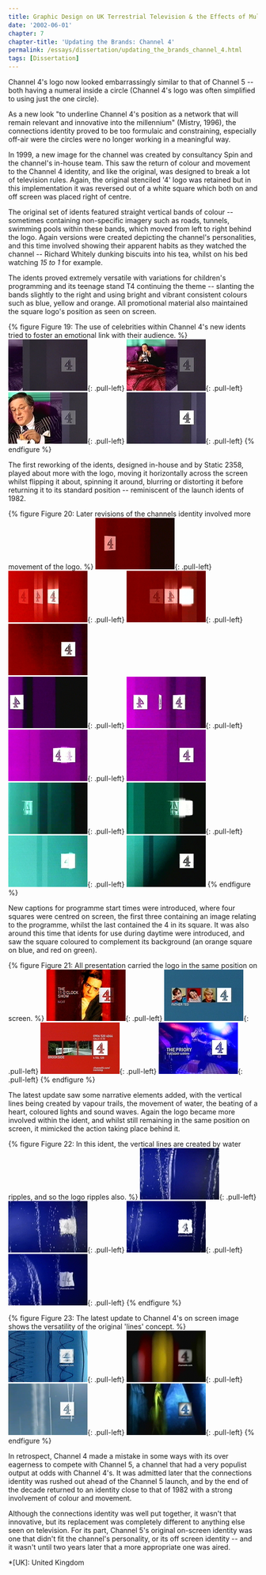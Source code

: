 ```yaml
---
title: Graphic Design on UK Terrestrial Television & the Effects of Multi-Channel Growth
date: '2002-06-01'
chapter: 7
chapter-title: 'Updating the Brands: Channel 4'
permalink: /essays/dissertation/updating_the_brands_channel_4.html
tags: [Dissertation]
---
```

Channel 4's logo now looked embarrassingly similar to that of Channel 5 -- both having a numeral inside a circle (Channel 4's logo was often simplified to using just the one circle).

As a new look "to underline Channel 4's position as a network that will remain relevant and innovative into the millennium" (Mistry, 1996), the connections identity proved to be too formulaic and constraining, especially off-air were the circles were no longer working in a meaningful way.

In 1999, a new image for the channel was created by consultancy Spin and the channel's in-house team. This saw the return of colour and movement to the Channel 4 identity, and like the original, was designed to break a lot of television rules. Again, the original stenciled '4' logo was retained but in this implementation it was reversed out of a white square which both on and off screen was placed right of centre.

The original set of idents featured straight vertical bands of colour -- sometimes containing non-specific imagery such as roads, tunnels, swimming pools within these bands, which moved from left to right behind the logo. Again versions were created depicting the channel's personalities, and this time involved showing their apparent habits as they watched the channel -- Richard Whitely dunking biscuits into his tea, whilst on his bed watching <cite>15 to 1</cite> for example.

The idents proved extremely versatile with variations for children's programming and its teenage stand T4 continuing the theme -- slanting the bands slightly to the right and using bright and vibrant consistent colours such as blue, yellow and orange. All promotional material also maintained the square logo's position as seen on screen.

{% figure Figure 19: The use of celebrities within Channel 4's new idents tried to foster an emotional link with their audience. %}
![Channel 4 'Richard Whitely' ident, 2002](/assets/images/essays/dissertation/figure-19a.png){: .pull-left}
![Channel 4 'Richard Whitely' ident, 2002](/assets/images/essays/dissertation/figure-19b.png){: .pull-left}
![Channel 4 'Richard Whitely' ident, 2002](/assets/images/essays/dissertation/figure-19c.png){: .pull-left}
![Channel 4 'Richard Whitely' ident, 2002](/assets/images/essays/dissertation/figure-19d.png){: .pull-left}
{% endfigure %}

The first reworking of the idents, designed in-house and by Static 2358, played about more with the logo, moving it horizontally across the screen whilst flipping it about, spinning it around, blurring or distorting it before returning it to its standard position -- reminiscent of the launch idents of 1982.

{% figure Figure 20: Later revisions of the channels identity involved more movement of the logo. %}
![Channel 4 'Red' ident, 2001](/assets/images/essays/dissertation/figure-20a.png){: .pull-left}
![Channel 4 'Red' ident, 2001](/assets/images/essays/dissertation/figure-20b.png){: .pull-left}
![Channel 4 'Red' ident, 2001](/assets/images/essays/dissertation/figure-20c.png){: .pull-left}
![Channel 4 'Red' ident, 2001](/assets/images/essays/dissertation/figure-20d.png)<br/>
![Channel 4 'Purple' ident, 2001](/assets/images/essays/dissertation/figure-20e.png){: .pull-left}
![Channel 4 'Purple' ident, 2001](/assets/images/essays/dissertation/figure-20f.png){: .pull-left}
![Channel 4 'Purple' ident, 2001](/assets/images/essays/dissertation/figure-20g.png){: .pull-left}
![Channel 4 'Purple' ident, 2001](/assets/images/essays/dissertation/figure-20h.png)<br/>
![Channel 4 'Green' ident, 2001](/assets/images/essays/dissertation/figure-20i.png){: .pull-left}
![Channel 4 'Green' ident, 2001](/assets/images/essays/dissertation/figure-20j.png){: .pull-left}
![Channel 4 'Green' ident, 2001](/assets/images/essays/dissertation/figure-20k.png){: .pull-left}
![Channel 4 'Green' ident, 2001](/assets/images/essays/dissertation/figure-20l.png)
{% endfigure %}

New captions for programme start times were introduced, where four squares were centred on screen, the first three containing an image relating to the programme, whilst the last contained the 4 in its square. It was also around this time that idents for use during daytime were introduced, and saw the square coloured to complement its background (an orange square on blue, and red on green).

{% figure Figure 21: All presentation carried the logo in the same position on screen. %}
![Channel 4 'Lines' next-up caption, 1999](/assets/images/essays/dissertation/figure-21a.png){: .pull-left}
![Channel 4 'Lines' holding caption, 2000](/assets/images/essays/dissertation/figure-21b.png){: .pull-left}
![Channel 4 'Lines' information caption, 2000](/assets/images/essays/dissertation/figure-21c.png){: .pull-left}
![Channel 4 'Lines' promotion end caption, 2003](/assets/images/essays/dissertation/figure-21d.png){: .pull-left}
{% endfigure %}

The latest update saw some narrative elements added, with the vertical lines being created by vapour trails, the movement of water, the beating of a heart, coloured lights and sound waves. Again the logo became more involved within the ident, and whilst still remaining in the same position on screen, it mimicked the action taking place behind it.

{% figure Figure 22: In this ident, the vertical lines are created by water ripples, and so the logo ripples also. %}
![Channel 4 'Water' ident, 2002](/assets/images/essays/dissertation/figure-22a.png){: .pull-left}
![Channel 4 'Water' ident, 2002](/assets/images/essays/dissertation/figure-22b.png){: .pull-left}
![Channel 4 'Water' ident, 2002](/assets/images/essays/dissertation/figure-22c.png){: .pull-left}
![Channel 4 'Water' ident, 2002](/assets/images/essays/dissertation/figure-22d.png){: .pull-left}
{% endfigure %}

{% figure Figure 23: The latest update to Channel 4's on screen image shows the versatility of the original 'lines' concept. %}
![Channel 4 'Waveforms' ident, 2002](/assets/images/essays/dissertation/figure-23a.png){: .pull-left}
![Channel 4 'Slots' ident, 2002](/assets/images/essays/dissertation/figure-23b.png){: .pull-left}
![Channel 4 'Vapour Trails' ident, 2002](/assets/images/essays/dissertation/figure-23c.png){: .pull-left}
![Channel 4 'Film' ident, 2002](/assets/images/essays/dissertation/figure-23d.png){: .pull-left}
{% endfigure %}

In retrospect, Channel 4 made a mistake in some ways with its over eagerness to compete with Channel 5, a channel that had a very populist output at odds with Channel 4's. It was admitted later that the connections identity was rushed out ahead of the Channel 5 launch, and by the end of the decade returned to an identity close to that of 1982 with a strong involvement of colour and movement.

Although the connections identity was well put together, it wasn't that innovative, but its replacement was completely different to anything else seen on television. For its part, Channel 5's original on-screen identity was one that didn't fit the channel's personality, or its off screen identity -- and it wasn't until two years later that a more appropriate one was aired.

*[UK]: United Kingdom